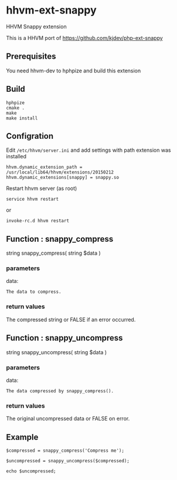 # hhvm-ext-snappy
HHVM Snappy extension

This is a HHVM port of https://github.com/kjdev/php-ext-snappy

## Prerequisites ##

You need hhvm-dev to hphpize and build this extension

## Build ##

    hphpize
    cmake .
    make
    make install

## Configration ##

Edit `/etc/hhvm/server.ini` and add settings with path extension was installed 

    hhvm.dynamic_extension_path = /usr/local/lib64/hhvm/extensions/20150212
    hhvm.dynamic_extensions[snappy] = snappy.so
    
Restart hhvm server (as root)

    service hhvm restart

or

    invoke-rc.d hhvm restart

## Function : snappy_compress ##

string snappy_compress( string $data )

### parameters ###

data:

    The data to compress.

### return values ###

The compressed string or FALSE if an error occurred.

## Function : snappy_uncompress ##

string snappy_uncompress( string $data )

### parameters ###

data:

    The data compressed by snappy_compress(). 

### return values ###

The original uncompressed data or FALSE on error.

## Example ##

    $compressed = snappy_compress('Compress me');

    $uncompressed = snappy_uncompress($compressed);

    echo $uncompressed;
